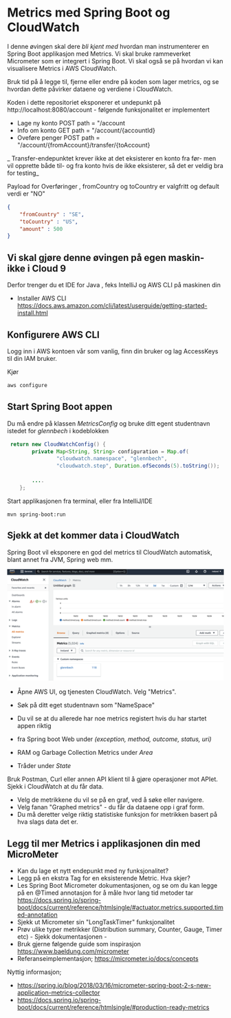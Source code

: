 # Metrics med Spring Boot og CloudWatch 

I denne øvingen skal dere *bli kjent med* hvordan man instrumenterer en Spring Boot applikasjon med Metrics. Vi skal bruke rammeverket 
Micrometer som er integrert i Spring Boot. Vi skal også se på hvordan vi kan visualisere Metrics i AWS CloudWatch.

Bruk tid på å legge til, fjerne eller endre på koden som lager metrics, og se hvordan dette påvirker dataene og verdiene 
i CloudWatch. 

Koden i dette repositoriet eksponerer et undepunkt på http://localhost:8080/account - følgende funksjonalitet 
er implementert

* Lage ny konto POST path = "/account
* Info om konto GET path = "/account/{accountId}
* Oveføre penger POST path = "/account/{fromAccount}/transfer/{toAccount}

_ Transfer-endepunktet krever ikke at det eksisterer en konto fra før- men vil opprette både til- og fra
konto hvis de ikke eksisterer, så det er veldig bra for testing_

Payload for Overføringer , fromCountry og toCountry er valgfritt og default verdi er "NO"

```json
{
    "fromCountry" : "SE",
    "toCountry" : "US",
    "amount" : 500
}
```

## Vi skal gjøre denne øvingen på egen maskin- ikke i Cloud 9 

Derfor trenger du et IDE for Java , feks IntelliJ og AWS CLI på maskinen din

* Installer AWS CLI  https://docs.aws.amazon.com/cli/latest/userguide/getting-started-install.html

## Konfigurere AWS CLI

Logg inn i AWS kontoen vår som vanlig, finn din bruker og lag AccessKeys til din IAM bruker.

Kjør
```sh
aws configure
```

## Start Spring Boot appen

Du må endre på klassen *MetricsConfig* og bruke ditt egent studentnavn istedet for *glennbech* i kodeblokken 

````java
 return new CloudWatchConfig() {
        private Map<String, String> configuration = Map.of(
                "cloudwatch.namespace", "glennbech",
                "cloudwatch.step", Duration.ofSeconds(5).toString());
        
        ....
    };
````

Start applikasjonen fra terminal, eller fra IntelliJ/IDE
```
mvn spring-boot:run
```

## Sjekk at det kommer data i CloudWatch

Spring Boot vil eksponere en god del metrics til CloudWatch automatisk, 
blant annet fra JVM, Spring web mm. 

![Alt text](img/cloudwatch.png  "a title")

* Åpne AWS UI, og tjenesten CloudWatch. Velg "Metrics".
* Søk på ditt eget studentnavn som "NameSpace"
* Du vil se at du allerede har noe metrics registert hvis du har startet appen riktig 

* fra Spring boot Web under *(exception, method, outcome, status, uri)*
* RAM og Garbage Collection Metrics under *Area*
* Tråder under *State*

Bruk Postman, Curl eller annen API klient til å gjøre operasjoner mot APIet. Sjekk i CloudWatch 
at du får data. 

* Velg de metrikkene du vil se på en graf, ved å søke eller navigere. 
* Velg fanan "Graphed metrics" - du får da dataene opp i graf form. 
* Du må deretter velge riktig statistiske funksjon for metrikken basert på hva slags data det er. 


## Legg til mer Metrics i applikasjonen din med MicroMeter 

* Kan du lage et nytt endepunkt med ny funksjonalitet? 
* Legg på en ekstra Tag for en eksisterende Metric. Hva skjer?  
* Les Spring Boot Micrometer dokumentasjonen, og se om du kan legge på en @Timed annotasjon for å måle hvor lang tid metoder tar https://docs.spring.io/spring-boot/docs/current/reference/htmlsingle/#actuator.metrics.supported.timed-annotation
* Sjekk ut Micrometer sin "LongTaskTimer" funksjonalitet
* Prøv ulike typer metrikker (Distribution summary, Counter, Gauge, Timer etc) - Sjekk dokumentasjonen - 
* Bruk gjerne følgende guide som inspirasjon https://www.baeldung.com/micrometer
* Referanseimplementasjon; https://micrometer.io/docs/concepts

Nyttig informasjon; 

- https://spring.io/blog/2018/03/16/micrometer-spring-boot-2-s-new-application-metrics-collector
- https://docs.spring.io/spring-boot/docs/current/reference/htmlsingle/#production-ready-metrics
